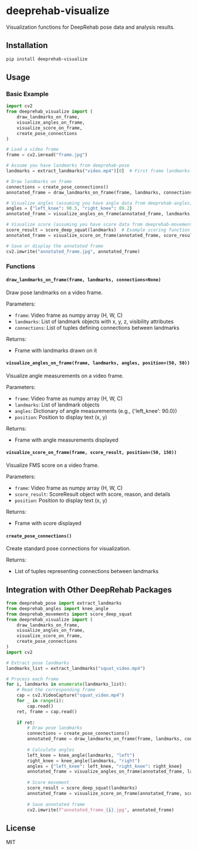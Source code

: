 # deeprehab-visualize

Visualization functions for DeepRehab pose data and analysis results.

## Installation

```bash
pip install deeprehab-visualize
```

## Usage

### Basic Example

```python
import cv2
from deeprehab_visualize import (
    draw_landmarks_on_frame, 
    visualize_angles_on_frame, 
    visualize_score_on_frame,
    create_pose_connections
)

# Load a video frame
frame = cv2.imread("frame.jpg")

# Assume you have landmarks from deeprehab-pose
landmarks = extract_landmarks("video.mp4")[0]  # First frame landmarks

# Draw landmarks on frame
connections = create_pose_connections()
annotated_frame = draw_landmarks_on_frame(frame, landmarks, connections)

# Visualize angles (assuming you have angle data from deeprehab-angles)
angles = {"left_knee": 90.5, "right_knee": 89.2}
annotated_frame = visualize_angles_on_frame(annotated_frame, landmarks, angles)

# Visualize score (assuming you have score data from deeprehab-movements)
score_result = score_deep_squat(landmarks)  # Example scoring function
annotated_frame = visualize_score_on_frame(annotated_frame, score_result)

# Save or display the annotated frame
cv2.imwrite("annotated_frame.jpg", annotated_frame)
```

### Functions

#### `draw_landmarks_on_frame(frame, landmarks, connections=None)`

Draw pose landmarks on a video frame.

Parameters:
- `frame`: Video frame as numpy array (H, W, C)
- `landmarks`: List of landmark objects with x, y, z, visibility attributes
- `connections`: List of tuples defining connections between landmarks

Returns:
- Frame with landmarks drawn on it

#### `visualize_angles_on_frame(frame, landmarks, angles, position=(50, 50))`

Visualize angle measurements on a video frame.

Parameters:
- `frame`: Video frame as numpy array (H, W, C)
- `landmarks`: List of landmark objects
- `angles`: Dictionary of angle measurements (e.g., {'left_knee': 90.0})
- `position`: Position to display text (x, y)

Returns:
- Frame with angle measurements displayed

#### `visualize_score_on_frame(frame, score_result, position=(50, 150))`

Visualize FMS score on a video frame.

Parameters:
- `frame`: Video frame as numpy array (H, W, C)
- `score_result`: ScoreResult object with score, reason, and details
- `position`: Position to display text (x, y)

Returns:
- Frame with score displayed

#### `create_pose_connections()`

Create standard pose connections for visualization.

Returns:
- List of tuples representing connections between landmarks

## Integration with Other DeepRehab Packages

```python
from deeprehab_pose import extract_landmarks
from deeprehab_angles import knee_angle
from deeprehab_movements import score_deep_squat
from deeprehab_visualize import (
    draw_landmarks_on_frame, 
    visualize_angles_on_frame, 
    visualize_score_on_frame,
    create_pose_connections
)
import cv2

# Extract pose landmarks
landmarks_list = extract_landmarks("squat_video.mp4")

# Process each frame
for i, landmarks in enumerate(landmarks_list):
    # Read the corresponding frame
    cap = cv2.VideoCapture("squat_video.mp4")
    for _ in range(i):
        cap.read()
    ret, frame = cap.read()
    
    if ret:
        # Draw pose landmarks
        connections = create_pose_connections()
        annotated_frame = draw_landmarks_on_frame(frame, landmarks, connections)
        
        # Calculate angles
        left_knee = knee_angle(landmarks, "left")
        right_knee = knee_angle(landmarks, "right")
        angles = {"left_knee": left_knee, "right_knee": right_knee}
        annotated_frame = visualize_angles_on_frame(annotated_frame, landmarks, angles)
        
        # Score movement
        score_result = score_deep_squat(landmarks)
        annotated_frame = visualize_score_on_frame(annotated_frame, score_result)
        
        # Save annotated frame
        cv2.imwrite(f"annotated_frame_{i}.jpg", annotated_frame)
```

## License

MIT